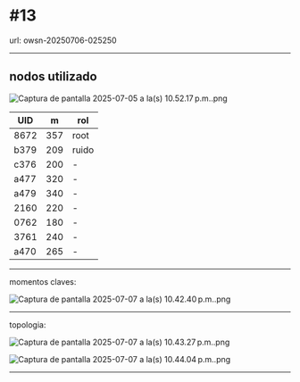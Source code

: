 # #13

url: owsn-20250706-025250

---

## nodos utilizado

![Captura de pantalla 2025-07-05 a la(s) 10.52.17 p.m..png](#13%2022814b98438780b596e2ec1783efd7c7/Captura_de_pantalla_2025-07-05_a_la(s)_10.52.17_p.m..png)

| UID | m | rol |
| --- | --- | --- |
| 8672 | 357 | root |
| b379 | 209 | ruido |
| c376 | 200 | - |
| a477 | 320 | - |
| a479 | 340 | - |
| 2160 | 220 | - |
| 0762 | 180 | - |
| 3761 | 240 | - |
| a470 | 265 | - |

---

momentos claves:

![Captura de pantalla 2025-07-07 a la(s) 10.42.40 p.m..png](#13%2022814b98438780b596e2ec1783efd7c7/Captura_de_pantalla_2025-07-07_a_la(s)_10.42.40_p.m..png)

---

topologia:

![Captura de pantalla 2025-07-07 a la(s) 10.43.27 p.m..png](#13%2022814b98438780b596e2ec1783efd7c7/Captura_de_pantalla_2025-07-07_a_la(s)_10.43.27_p.m..png)

![Captura de pantalla 2025-07-07 a la(s) 10.44.04 p.m..png](#13%2022814b98438780b596e2ec1783efd7c7/Captura_de_pantalla_2025-07-07_a_la(s)_10.44.04_p.m..png)

---